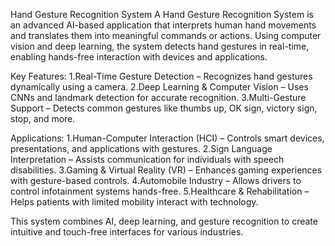 Hand Gesture Recognition System
A Hand Gesture Recognition System is an advanced AI-based application that interprets human hand movements and translates them into meaningful commands or actions. 
Using computer vision and deep learning, the system detects hand gestures in real-time, enabling hands-free interaction with devices and applications.

Key Features:
1.Real-Time Gesture Detection – Recognizes hand gestures dynamically using a camera.
2.Deep Learning & Computer Vision – Uses CNNs and landmark detection for accurate recognition.
3.Multi-Gesture Support – Detects common gestures like thumbs up, OK sign, victory sign, stop, and more.

Applications:
1.Human-Computer Interaction (HCI) – Controls smart devices, presentations, and applications with gestures.
2.Sign Language Interpretation – Assists communication for individuals with speech disabilities.
3.Gaming & Virtual Reality (VR) – Enhances gaming experiences with gesture-based controls.
4.Automobile Industry – Allows drivers to control infotainment systems hands-free.
5.Healthcare & Rehabilitation – Helps patients with limited mobility interact with technology.

This system combines AI, deep learning, and gesture recognition to create intuitive and touch-free interfaces for various industries. 

